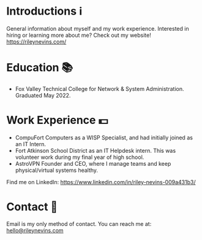 # Introductions ℹ️ 
General information about myself and my work experience.
Interested in hiring or learning more about me? Check out my website! https://rileynevins.com/

# Education 📚 
* Fox Valley Technical College for Network & System Administration. Graduated May 2022.

# Work Experience 💵 
* CompuFort Computers as a WISP Specialist, and had initially joined as an IT Intern.
* Fort Atkinson School District as an IT Helpdesk intern. This was volunteer work during my final year of high school.
* AstroVPN Founder and CEO, where I manage teams and keep physical/virtual systems healthy.

Find me on LinkedIn: https://www.linkedin.com/in/riley-nevins-009a431b3/

# Contact 💼 
Email is my only method of contact. You can reach me at:
hello@rileynevins.com
